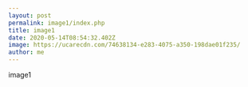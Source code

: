 ```yaml
---
layout: post
permalink: image1/index.php
title: image1
date: 2020-05-14T08:54:32.402Z
image: https://ucarecdn.com/74638134-e283-4075-a350-198dae01f235/
author: me
---
```

image1